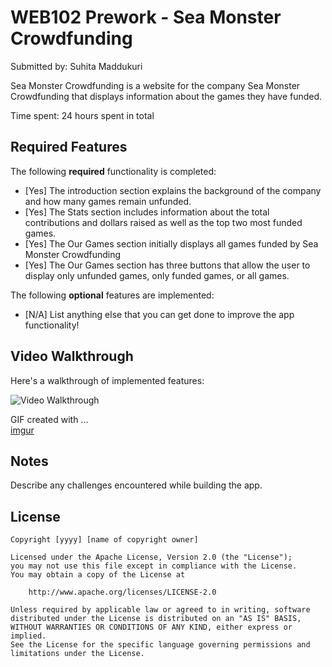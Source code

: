 # WEB102 Prework - Sea Monster Crowdfunding

Submitted by: Suhita Maddukuri

Sea Monster Crowdfunding is a website for the company Sea Monster Crowdfunding that displays information about the games they have funded.

Time spent: 24 hours spent in total

## Required Features

The following **required** functionality is completed:

* [Yes] The introduction section explains the background of the company and how many games remain unfunded.
* [Yes] The Stats section includes information about the total contributions and dollars raised as well as the top two most funded games.
* [Yes] The Our Games section initially displays all games funded by Sea Monster Crowdfunding
* [Yes] The Our Games section has three buttons that allow the user to display only unfunded games, only funded games, or all games.

The following **optional** features are implemented:

* [N/A] List anything else that you can get done to improve the app functionality!

## Video Walkthrough

Here's a walkthrough of implemented features:

<img src='https://www.loom.com/share/d6d756b1dcd24e96bbc30d11b4761309?sid=e4cfdec9-be67-421f-8216-2abec230e29e' title='Video Walkthrough' width='' alt='Video Walkthrough' />

<!-- Replace this with whatever GIF tool you used! -->
GIF created with ...  
[imgur](https://imgur.com/if2F1xk)
<!-- Recommended tools:
[Kap](https://getkap.co/) for macOS
[ScreenToGif](https://www.screentogif.com/) for Windows
[peek](https://github.com/phw/peek) for Linux. -->

## Notes

Describe any challenges encountered while building the app.

## License

    Copyright [yyyy] [name of copyright owner]

    Licensed under the Apache License, Version 2.0 (the "License");
    you may not use this file except in compliance with the License.
    You may obtain a copy of the License at

        http://www.apache.org/licenses/LICENSE-2.0

    Unless required by applicable law or agreed to in writing, software
    distributed under the License is distributed on an "AS IS" BASIS,
    WITHOUT WARRANTIES OR CONDITIONS OF ANY KIND, either express or implied.
    See the License for the specific language governing permissions and
    limitations under the License.
